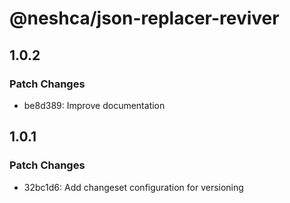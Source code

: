 # @neshca/json-replacer-reviver

## 1.0.2

### Patch Changes

-   be8d389: Improve documentation

## 1.0.1

### Patch Changes

-   32bc1d6: Add changeset configuration for versioning
